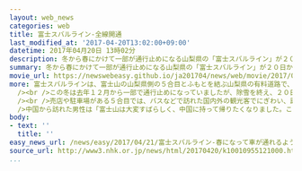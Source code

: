 ```yaml
---
layout: web_news
categories: web
title: 富士スバルライン-全線開通
last_modified_at: '2017-04-20T13:02:00+09:00'
datetime: 2017年04月20日 13時02分
description: 冬から春にかけて一部が通行止めになる山梨県の「富士スバルライン」が２０日から全線で通行できるようになり、富士山の５合目ではバスなどで訪れた多くの観光客でにぎわっています。
summary: 冬から春にかけて一部が通行止めになる山梨県の「富士スバルライン」が２０日から全線で通行できるようになり、富士山の５合目ではバスなどで訪れた多くの観光客でにぎわっています。
movie_url: https://newswebeasy.github.io/ja201704/news/web/movie/2017/04/21/k10010955121000.mp4
more: 富士スバルラインは、富士山の山梨県側の５合目とふもとを結ぶ山梨県の有料道路で、冬から春にかけて道路が雪で覆われる時期は一部区間が通行止めになります。<br
  /><br />この冬は去年１２月から一部で通行止めになっていましたが、除雪を終え、２０日から全線で通行できるようになりました。ふもとの料金所では、午前６時に職員がゲートを開けると、乗用車や観光バスが次々に５合目に向かいました。<br
  /><br />売店や駐車場がある５合目では、バスなどで訪れた国内外の観光客でにぎわい、訪れた人たちが青空のもとで景色を楽しみ、富士山を背景に写真を撮っていました。<br
  />中国から訪れた男性は「富士山は大変すばらしく、中国に持って帰りたくなりました。ここに住みたいです」と話していました。<br /><br />山梨県道路公社によりますと、富士スバルラインの全線開通は去年より１日遅く、通行できる時間帯は、今月は午前６時から午後７時まで、来月は午前３時から午後７時まで、６月は午前３時から午後９時までと段階的に長くなり、山開きのあとの７月から９月までは２４時間通行できるようになるということです。
body:
- text: ''
  title: ''
easy_news_url: /news/easy/2017/04/21/富士スバルライン-春になって車が通れるようになる/
source_url: http://www3.nhk.or.jp/news/html/20170420/k10010955121000.html
...
```

